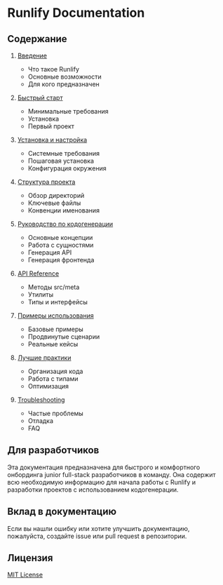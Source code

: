 # Runlify Documentation

## Содержание

1. [Введение](./docs/01-introduction.md)
   - Что такое Runlify
   - Основные возможности
   - Для кого предназначен

2. [Быстрый старт](./docs/02-quick-start.md)
   - Минимальные требования
   - Установка
   - Первый проект

3. [Установка и настройка](./docs/03-installation.md)
   - Системные требования
   - Пошаговая установка
   - Конфигурация окружения

4. [Структура проекта](./docs/04-project-structure.md)
   - Обзор директорий
   - Ключевые файлы
   - Конвенции именования

5. [Руководство по кодогенерации](./docs/05-code-generation-guide.md)
   - Основные концепции
   - Работа с сущностями
   - Генерация API
   - Генерация фронтенда

6. [API Reference](./docs/06-api-reference.md)
   - Методы src/meta
   - Утилиты
   - Типы и интерфейсы

7. [Примеры использования](./docs/07-examples.md)
   - Базовые примеры
   - Продвинутые сценарии
   - Реальные кейсы

8. [Лучшие практики](./docs/08-best-practices.md)
   - Организация кода
   - Работа с типами
   - Оптимизация

9. [Troubleshooting](./docs/09-troubleshooting.md)
   - Частые проблемы
   - Отладка
   - FAQ

## Для разработчиков

Эта документация предназначена для быстрого и комфортного онбординга junior full-stack разработчиков в команду. Она содержит всю необходимую информацию для начала работы с Runlify и разработки проектов с использованием кодогенерации.

## Вклад в документацию

Если вы нашли ошибку или хотите улучшить документацию, пожалуйста, создайте issue или pull request в репозитории.

## Лицензия

[MIT License](./LICENSE)
